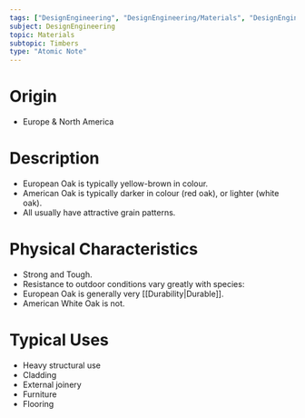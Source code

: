 ```yaml
---
tags: ["DesignEngineering", "DesignEngineering/Materials", "DesignEngineering/Materials/Timbers", "DesignEngineering/Materials/Timbers/Hardwoods"]
subject: DesignEngineering
topic: Materials
subtopic: Timbers
type: "Atomic Note"
---
```


# Origin
 - Europe & North America

# Description
 - European Oak is typically yellow-brown in colour.
 - American Oak is typically darker in colour (red oak), or lighter (white oak).
 - All usually have attractive grain patterns.

# Physical Characteristics
 - Strong and Tough.
 - Resistance to outdoor conditions vary greatly with species:
  - European Oak is generally very [[Durability|Durable]].
  - American White Oak is not.

# Typical Uses
 - Heavy structural use
 - Cladding
 - External joinery
 - Furniture
 - Flooring